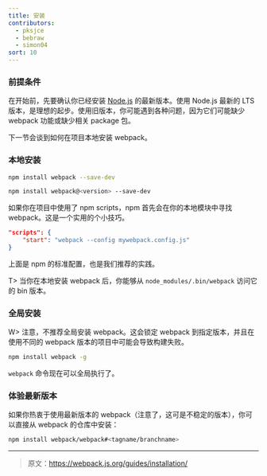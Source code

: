 ```yaml
---
title: 安装
contributors:
  - pksjce
  - bebraw
  - simon04
sort: 10
---
```


### 前提条件

在开始前，先要确认你已经安装 [Node.js](https://nodejs.org/en/) 的最新版本。使用 Node.js 最新的 LTS 版本，是理想的起步。使用旧版本，你可能遇到各种问题，因为它们可能缺少 webpack 功能或缺少相关 package 包。

下一节会谈到如何在项目本地安装 webpack。

### 本地安装

``` bash
npm install webpack --save-dev

npm install webpack@<version> --save-dev
```

如果你在项目中使用了 npm scripts，npm 首先会在你的本地模块中寻找 webpack。这是一个实用的个小技巧。

```json
"scripts": {
	"start": "webpack --config mywebpack.config.js"
}
```

上面是 npm 的标准配置，也是我们推荐的实践。

T> 当你在本地安装 webpack 后，你能够从 `node_modules/.bin/webpack` 访问它的 bin 版本。


### 全局安装

W> 注意，不推荐全局安装 webpack。这会锁定 webpack 到指定版本，并且在使用不同的 webpack 版本的项目中可能会导致构建失败。

``` bash
npm install webpack -g
```

`webpack` 命令现在可以全局执行了。


### 体验最新版本

如果你热衷于使用最新版本的 webpack（注意了，这可是不稳定的版本），你可以直接从 webpack 的仓库中安装：

``` bash
npm install webpack/webpack#<tagname/branchname>
```

***

> 原文：https://webpack.js.org/guides/installation/